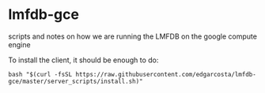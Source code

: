 # lmfdb-gce
scripts and notes on how we are running the LMFDB on the google compute engine

To install the client, it should be enough to do:

```
bash "$(curl -fsSL https://raw.githubusercontent.com/edgarcosta/lmfdb-gce/master/server_scripts/install.sh)"
 ```
